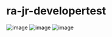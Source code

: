# ra-jr-developertest
![image](https://user-images.githubusercontent.com/68834179/214431882-d493322e-8995-4999-8f40-829456e583e4.png)
![image](https://user-images.githubusercontent.com/68834179/214432179-f2403fa3-06c6-4cb1-bc88-9a796924accc.png)
![image](https://user-images.githubusercontent.com/68834179/214432420-a4378f1a-52a5-4a23-a114-7353fc17b295.png)

